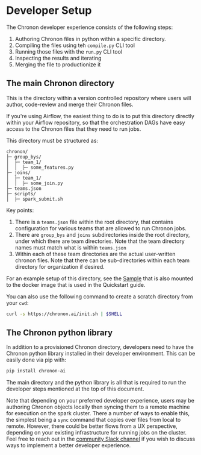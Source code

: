 # Developer Setup

The Chronon developer experience consists of the following steps:

1. Authoring Chronon files in python within a specific directory.
2. Compiling the files using teh `compile.py` CLI tool
3. Running those files with the `run.py` CLI tool
4. Inspecting the results and iterating
5. Merging the file to productionize it

## The main Chronon directory

This is the directory within a version controlled repository where users will author, code-review and merge their Chronon files.

If you're using Airflow, the easiest thing to do is to put this directory directly within your Airflow repository, so that the orchestration DAGs have easy access to the Chronon files that they need to run jobs.

This directory must be structured as:

```
chronon/
├─ group_bys/
│  ├─ team_1/
│  │  ├─ some_features.py
├─ joins/
│  ├─ team_1/
│  │  ├─ some_join.py
├─ teams.json
├─ scripts/
│  ├─ spark_submit.sh
```

Key points:
1. There is a `teams.json` file within the root directory, that contains configuration for various teams that are allowed to run Chronon jobs.
2. There are `group_bys` and `joins` subdirectories inside the root directory, under which there are team directories. Note that the team directory names must match what is within `teams.json`
3. Within each of these team directories are the actual user-written chronon files. Note that there can be sub-directories within each team directory for organization if desired.

For an example setup of this directory, see the [Sample](../../../api/py/test/sample) that is also mounted to the docker image that is used in the Quickstart guide.

You can also use the following command to create a scratch directory from your `cwd`:

```sh
curl -s https://chronon.ai/init.sh | $SHELL
```

## The Chronon python library

In addition to a provisioned Chronon directory, developers need to have the Chronon python library installed in their developer environment. This can be easily done via pip with:

```sh
pip install chronon-ai
```

The main directory and the python library is all that is required to run the developer steps mentioned at the top of this document.

Note that depending on your preferred developer experience, users may be authoring Chronon objects locally then syncing them to a remote machine for execution on the spark cluster. There a number of ways to enable this, the simplest being a `sync` command that copies over files from local to remote. However, there could be better flows from a UX perspective, depending on your existing infrastructure for running jobs on the cluster. Feel free to reach out in the [community Slack channel](https://chrononworkspace.slack.com/archives/C04K2SLPZU7) if you wish to discuss ways to implement a better developer experience.
